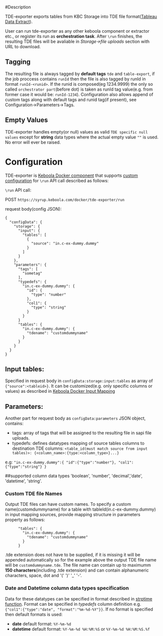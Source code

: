 #Description

TDE-exporter exports tables from KBC Storage into TDE file format([Tableau Data Extract](http://www.tableau.com/about/blog/2014/7/understanding-tableau-data-extracts-part1)).

User can run tde-exporter as any other keboola component or extractor etc., or register its run as **orchestration task**. After `\run` finishes, the resulting TDE files will be avaliable in *Storage->file uploads* section with URL to download.

## Tagging
The resulting file is always tagged by **default tags** `tde` and `table-export`, if the job proccess contains `runId` then the file is also tagged by runId in format `runId-<runid>`. If the runid is composed(eg 1234.9999) the only so called `orchestrator part`(before dot) is taken as runId tag value(e.g. from former case it would be: `runId-1234`). Configuration also allows append of custom tags along with default tags and runid tag(if present), see Configuration->Parameters->Tags.

## Empty Values
TDE-exporter handles empty(or null) values as valid `TDE specific null values` except for **string** data types where the actual empty value `""` is used. No error will ever be raised.


# Configuration
TDE-exporter is [Keboola Docker component](https://github.com/keboola/docker-bundle) that supports [custom configuration](http://docs.kebooladocker.apiary.io/#reference/run/create-a-job/custom-configuration) for `\run` API call described as follows:

`\run` API call:

POST  `https://syrup.keboola.com/docker/tde-exporter/run`


request body(config JSON):

```
{
  "configData": {
    "storage": {
      "input": {
        "tables": [
          {
            "source": "in.c-ex-dummy.dummy"
          }
        ]
      }
    },
    "parameters": {
      "tags": [
        "sometag"
      ],
      "typedefs": {
        "in.c-ex-dummy.dummy": {
          "id": {
            "type": "number"
          },
          "col1": {
            "type": "string"
          }
        }
      }
      "tables": {
        "in.c-ex-dummy.dummy": {
          "tdename": "customdummyname"
        }
      }
    }
  }
}
```
## Input tables:
Specified in request body in `configData:storage:input:tables` as array of `{"source":<tableid>}`. It can be customized(e.g. only specific columns or values) as described in [Keboola Docker Input Mapping](https://github.com/keboola/docker-bundle/blob/master/ENVIRONMENT.md#input-mapping)
## Parameters:
Another part for request body as `configData:parameters` JSON object, contains:

* tags: array of tags that will be assigned to the resulting file in sapi file uploads.
* typedefs: defines datatypes mapping of source tables columns to destination TDE columns:  `<table_id(must match source from input tables)>: {<column_name>:{type:<column_type>}...}`

e.g:
`"in.c-ex-dummy.dummy":{
                   "id":{"type":"number"},
                            "col1": {"type":"string"}
        }`


##supported column data types
    'boolean', 'number', 'decimal','date', 'datetime', 'string'.
### Custom TDE file Names
 Output TDE files can have custom names. To specify a custom name(customdummyname) for a table with tableId(in.c-ex-dummy.dummy) in input mapping sources, provide mapping structure in parameters property as follows:
```
      "tables": {
        "in.c-ex-dummy.dummy": {
          "tdename": "customdummyname"
        }
      }
```
.tde extension does not have to be supplied, if it is missing it will be appended automatically so for the example above the output TDE file name will be `customdummyname.tde`. The file name can contain up to maximumm **150 characters**(including .tde extension) and can contain alphanumeric characters, space, dot and '(' ')' '_' '-'.

### Date and Datetime column data types specification
Data for these datatypes can be specified in format described in [strptime function](http://pubs.opengroup.org/onlinepubs/009695399/functions/strptime.html).  Format can be specified in *typedefs* column definition e.g. `{"col1":{"type":"date", "format":"%m-%d-%Y"}}`. If no format is specified then default formats is used:

* **date** default format: `%Y-%m-%d`
* **datetime** default format: `%Y-%m-%d %H:%M:%S` or `%Y-%m-%d %H:%M:%S.%f`
